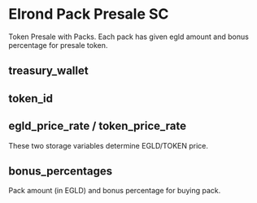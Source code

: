 # Elrond Pack Presale SC

Token Presale with Packs.
Each pack has given egld amount and bonus percentage for presale token.

## treasury_wallet
## token_id
## egld_price_rate / token_price_rate
These two storage variables determine EGLD/TOKEN price.
## bonus_percentages
Pack amount (in EGLD) and bonus percentage for buying pack.